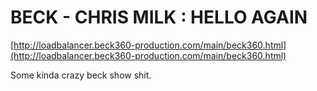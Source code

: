 <!--
id: 43500015734
link: http://tumblr.atmos.org/post/43500015734/beck-chris-milk-hello-again
slug: beck-chris-milk-hello-again
date: Tue Feb 19 2013 11:05:38 GMT-0800 (PST)
publish: 2013-02-019
tags: 
title: BECK - CHRIS MILK : HELLO AGAIN
-->


BECK - CHRIS MILK : HELLO AGAIN
===============================

[http://loadbalancer.beck360-production.com/main/beck360.html](http://loadbalancer.beck360-production.com/main/beck360.html)

Some kinda crazy beck show shit.

